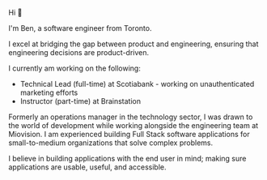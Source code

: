 Hi 👋

I'm Ben, a software engineer from Toronto.

I excel at bridging the gap between product and engineering, ensuring that engineering decisions are product-driven.

I currently am working on the following:
- Technical Lead (full-time) at Scotiabank - working on unauthenticated marketing efforts
- Instructor (part-time) at Brainstation

Formerly an operations manager in the technology sector, I was drawn to the world of development while working alongside the engineering team at Miovision. I am experienced building Full Stack software applications for small-to-medium organizations that solve complex problems.

I believe in building applications with the end user in mind; making sure applications are usable, useful, and accessible.

